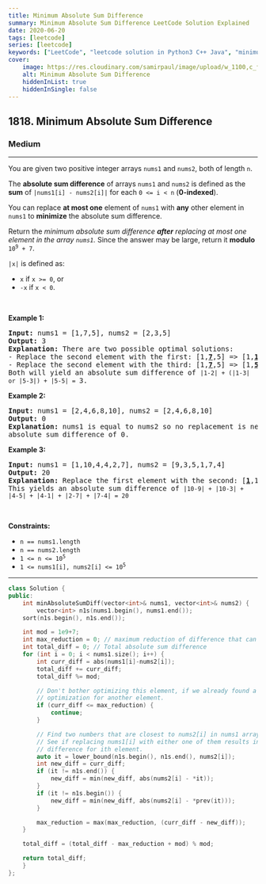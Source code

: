 ```yaml
---
title: Minimum Absolute Sum Difference
summary: Minimum Absolute Sum Difference LeetCode Solution Explained
date: 2020-06-20
tags: [leetcode]
series: [leetcode]
keywords: ["LeetCode", "leetcode solution in Python3 C++ Java", "minimum-absolute-sum-difference LeetCode Solution Explained"]
cover:
    image: https://res.cloudinary.com/samirpaul/image/upload/w_1100,c_fit,co_rgb:FFFFFF,l_text:Arial_75_bold:Minimum Absolute Sum Difference - Solution Explained/problem-solving.webp
    alt: Minimum Absolute Sum Difference
    hiddenInList: true
    hiddenInSingle: false
---
```



<h2>1818. Minimum Absolute Sum Difference</h2><h3>Medium</h3><hr><div><p>You are given two positive integer arrays <code>nums1</code> and <code>nums2</code>, both of length <code>n</code>.</p>

<p>The <strong>absolute sum difference</strong> of arrays <code>nums1</code> and <code>nums2</code> is defined as the <strong>sum</strong> of <code>|nums1[i] - nums2[i]|</code> for each <code>0 &lt;= i &lt; n</code> (<strong>0-indexed</strong>).</p>

<p>You can replace <strong>at most one</strong> element of <code>nums1</code> with <strong>any</strong> other element in <code>nums1</code> to <strong>minimize</strong> the absolute sum difference.</p>

<p>Return the <em>minimum absolute sum difference <strong>after</strong> replacing at most one<strong> </strong>element in the array <code>nums1</code>.</em> Since the answer may be large, return it <strong>modulo</strong> <code>10<sup>9</sup> + 7</code>.</p>

<p><code>|x|</code> is defined as:</p>

<ul>
	<li><code>x</code> if <code>x &gt;= 0</code>, or</li>
	<li><code>-x</code> if <code>x &lt; 0</code>.</li>
</ul>

<p>&nbsp;</p>
<p><strong>Example 1:</strong></p>

<pre><strong>Input:</strong> nums1 = [1,7,5], nums2 = [2,3,5]
<strong>Output:</strong> 3
<strong>Explanation: </strong>There are two possible optimal solutions:
- Replace the second element with the first: [1,<u><strong>7</strong></u>,5] =&gt; [1,<u><strong>1</strong></u>,5], or
- Replace the second element with the third: [1,<u><strong>7</strong></u>,5] =&gt; [1,<u><strong>5</strong></u>,5].
Both will yield an absolute sum difference of <code>|1-2| + (|1-3| or |5-3|) + |5-5| = </code>3.
</pre>

<p><strong>Example 2:</strong></p>

<pre><strong>Input:</strong> nums1 = [2,4,6,8,10], nums2 = [2,4,6,8,10]
<strong>Output:</strong> 0
<strong>Explanation: </strong>nums1 is equal to nums2 so no replacement is needed. This will result in an 
absolute sum difference of 0.
</pre>

<p><strong>Example 3:</strong></p>

<pre><strong>Input:</strong> nums1 = [1,10,4,4,2,7], nums2 = [9,3,5,1,7,4]
<strong>Output:</strong> 20
<strong>Explanation: </strong>Replace the first element with the second: [<u><strong>1</strong></u>,10,4,4,2,7] =&gt; [<u><strong>10</strong></u>,10,4,4,2,7].
This yields an absolute sum difference of <code>|10-9| + |10-3| + |4-5| + |4-1| + |2-7| + |7-4| = 20</code>
</pre>

<p>&nbsp;</p>
<p><strong>Constraints:</strong></p>

<ul>
	<li><code>n == nums1.length</code></li>
	<li><code>n == nums2.length</code></li>
	<li><code>1 &lt;= n &lt;= 10<sup>5</sup></code></li>
	<li><code>1 &lt;= nums1[i], nums2[i] &lt;= 10<sup>5</sup></code></li>
</ul>
</div>

---




```cpp
class Solution {
public:
    int minAbsoluteSumDiff(vector<int>& nums1, vector<int>& nums2) {
        vector<int> n1s(nums1.begin(), nums1.end());
	sort(n1s.begin(), n1s.end());

	int mod = 1e9+7;
	int max_reduction = 0; // maximum reduction of difference that can be achieved for any element.
	int total_diff = 0; // Total absolute sum difference
	for (int i = 0; i < nums1.size(); i++) {
		int curr_diff = abs(nums1[i]-nums2[i]);
		total_diff += curr_diff;
		total_diff %= mod;

		// Don't bother optimizing this element, if we already found a better
		// optimization for another element.
		if (curr_diff <= max_reduction) {
			continue;
		}

		// Find two numbers that are closest to nums2[i] in nums1 array.
		// See if replacing nums1[i] with either one of them results in smaller absolute
		// difference for ith element.
		auto it = lower_bound(n1s.begin(), n1s.end(), nums2[i]);
		int new_diff = curr_diff;
		if (it != n1s.end()) {
			new_diff = min(new_diff, abs(nums2[i] - *it));
		}
		if (it != n1s.begin()) {
			new_diff = min(new_diff, abs(nums2[i] - *prev(it)));
		}

		max_reduction = max(max_reduction, (curr_diff - new_diff));
	}

	total_diff = (total_diff - max_reduction + mod) % mod;

	return total_diff;
    }
};
```
